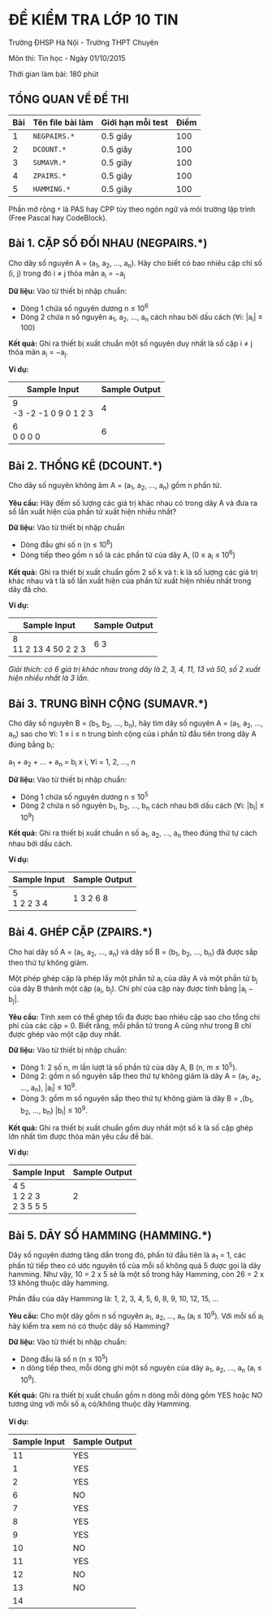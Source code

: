 # ĐỀ KIỂM TRA LỚP 10 TIN

Trường ĐHSP Hà Nội - Trường THPT Chuyên

Môn thi: Tin học - Ngày 01/10/2015

Thời gian làm bài: 180 phút

## TỔNG QUAN VỀ ĐỀ THI

Bài | Tên file bài làm | Giới hạn mỗi test | Điểm
----|------------------|-------------------|-----
1   | `NEGPAIRS.*`     | 0.5 giây          | 100
2   | `DCOUNT.*`       | 0.5 giây          | 100
3   | `SUMAVR.*`       | 0.5 giây          | 100
4   | `ZPAIRS.*`       | 0.5 giây          | 100
5   | `HAMMING.*`      | 0.5 giây          | 100

Phần mở rộng `*` là PAS hay CPP tùy theo ngôn ngữ và môi trường lập trình (Free
Pascal hay CodeBlock).

## Bài 1. CẶP SỐ ĐỐI NHAU (NEGPAIRS.*)

Cho dãy số nguyên A = (a<sub>1</sub>, a<sub>2</sub>, ..., a<sub>n</sub>). Hãy
cho biết có bao nhiêu cặp chỉ số (i, j) trong đó i ≠ j thỏa mãn a<sub>i</sub> =
−a<sub>j</sub>

**Dữ liệu:** Vào từ thiết bị nhập chuẩn:

* Dòng 1 chứa số nguyên dương n ≤ 10<sup>6</sup>
* Dòng 2 chứa n số nguyên a<sub>1</sub>, a<sub>2</sub>, ..., a<sub>n</sub> cách
  nhau bởi dấu cách (∀i: |a<sub>i</sub>| ≤ 100)

**Kết quả:** Ghi ra thiết bị xuất chuẩn một số nguyên duy nhất là số cặp i ≠ j
thỏa mãn a<sub>i</sub> = −a<sub>j</sub>.

**Ví dụ:**

Sample Input              | Sample Output
--------------------------|--------------
9<br>-3 -2 -1 0 9 0 1 2 3 | 4
6<br>0 0 0 0              | 6

## Bài 2. THỐNG KÊ (DCOUNT.*)

Cho dãy số nguyên không âm A = (a<sub>1</sub>, a<sub>2</sub>, ...,
a<sub>n</sub>) gồm n phần tử.

**Yêu cầu:** Hãy đếm số lượng các giá trị khác nhau có trong dãy A và đưa ra số
lần xuất hiện của phần tử xuất hiện nhiều nhất?

**Dữ liệu:** Vào từ thiết bị nhập chuẩn

* Dòng đầu ghi số n (n ≤ 10<sup>6</sup>)
* Dòng tiếp theo gồm n số là các phần tử của dãy A, (0 ≤ a<sub>i</sub> ≤
  10<sup>6</sup>)

**Kết quả:** Ghi ra thiết bị xuất chuẩn gồm 2 số k và t: k là số lượng các giá
trị khác nhau và t là số lần xuất hiện của phần tử xuất hiện nhiều nhất trong
dãy đã cho.

**Ví dụ:**

Sample Input            | Sample Output
------------------------|--------------
8<br>11 2 13 4 50 2 2 3 | 6 3

*Giải thích: có 6 giá trị khác nhau trong dãy là 2, 3, 4, 11, 13 và 50, số 2
xuất hiện nhiều nhất là 3 lần.*

## Bài 3. TRUNG BÌNH CỘNG (SUMAVR.*)

Cho dãy số nguyên B = (b<sub>1</sub>, b<sub>2</sub>, ..., b<sub>n</sub>), hãy
tìm dãy số nguyên A = (a<sub>1</sub>, a<sub>2</sub>, ..., a<sub>n</sub>) sao
cho ∀i: 1 ≤ i ≤ n trung bình cộng của i phần tử đầu tiên trong dãy A đúng bằng
b<sub>i</sub>:

a<sub>1</sub> + a<sub>2</sub> + ... + a<sub>n</sub> = b<sub>i</sub> x i, ∀i =
1, 2, ..., n

**Dữ liệu:** Vào từ thiết bị nhập chuẩn:

* Dòng 1 chứa số nguyên dương n ≤ 10<sup>5</sup>
* Dòng 2 chứa n số nguyên b<sub>1</sub>, b<sub>2</sub>, ..., b<sub>n</sub> cách
  nhau bởi dấu cách (∀i: |b<sub>i</sub>| ≤ 10<sup>9</sup>)

**Kết quả:** Ghi ra thiết bị xuất chuẩn n số a<sub>1</sub>, a<sub>2</sub>, ...,
a<sub>n</sub> theo đúng thứ tự cách nhau bởi dấu cách.

**Ví dụ:**

Sample Input   | Sample Output
---------------|--------------
5<br>1 2 2 3 4 | 1 3 2 6 8

## Bài 4. GHÉP CẶP (ZPAIRS.*)

Cho hai dãy số A = (a<sub>1</sub>, a<sub>2</sub>, ..., a<sub>n</sub>) và dãy số
B = (b<sub>1</sub>, b<sub>2</sub>, ..., b<sub>n</sub>) đã được sắp theo thứ tự
không giảm.

Một phép ghép cặp là phép lấy một phần tử a<sub>i</sub> của dãy A và một phần
tử b<sub>j</sub> của dãy B thành một cặp (a<sub>i</sub>, b<sub>j</sub>). Chi
phí của cặp này được tính bằng |a<sub>i</sub> − b<sub>j</sub>|.

**Yêu cầu:** Tính xem có thể ghép tối đa được bao nhiêu cặp sao cho tổng chi
phí của các cặp = 0. Biết rằng, mỗi phần tử trong A cũng như trong B chỉ được
ghép vào một cặp duy nhất.

**Dữ liệu:** Vào từ thiết bị nhập chuẩn:

* Dòng 1: 2 số n, m lần lượt là số phần tử của dãy A, B (n, m ≤ 10<sup>5</sup>).
* Dòng 2: gồm n số nguyên sắp theo thứ tự không giảm là dãy A = (a<sub>1</sub>,
  a<sub>2</sub>, ..., a<sub>n</sub>), |a<sub>i</sub>| ≤ 10<sup>9</sup>.
* Dòng 3: gồm m số nguyên sắp theo thứ tự không giảm là dãy B =
  ,(b<sub>1</sub>, b<sub>2</sub>, ..., b<sub>n</sub>) |b<sub>i</sub>| ≤
  10<sup>9</sup>.

**Kết quả:** Ghi ra thiết bị xuất chuẩn gồm duy nhất một số k là số cặp ghép
lớn nhất tìm được thỏa mãn yêu cầu đề bài.

**Ví dụ:**

Sample Input                | Sample Output
----------------------------|--------------
4 5<br>1 2 2 3<br>2 3 5 5 5 | 2

## Bài 5. DÃY SỐ HAMMING (HAMMING.*)

Dãy số nguyên dương tăng dần trong đó, phần tử đầu tiên là a<sub>1</sub> = 1,
các phần tử tiếp theo có ước nguyên tố của mỗi số không quá 5 được gọi là dãy
hamming. Như vậy, 10 = 2 x 5 sẽ là một số trong hãy Hamming, còn 26 = 2 x 13
không thuộc dãy hamming.

Phần đầu của dãy Hamming là: 1, 2, 3, 4, 5, 6, 8, 9, 10, 12, 15, ...

**Yêu cầu:** Cho một dãy gồm n số nguyên a<sub>1</sub>, a<sub>2</sub>, ...,
a<sub>n</sub> (a<sub>i</sub> ≤ 10<sup>9</sup>). Với mỗi số a<sub>i</sub> hãy
kiểm tra xem nó có thuộc dãy số Hamming?

**Dữ liệu:** Vào từ thiết bị nhập chuẩn:
* Dòng đầu là số n (n ≤ 10<sup>5</sup>)
* n dòng tiếp theo, mỗi dòng ghi một số nguyên của dãy a<sub>1</sub>,
  a<sub>2</sub>, ..., a<sub>n</sub> (a<sub>i</sub> ≤ 10<sup>9</sup>).

**Kết quả:** Ghi ra thiết bị xuất chuẩn gồm n dòng mỗi dòng gồm YES hoặc NO
tương ứng với mỗi số a<sub>i</sub> có/không thuộc dãy Hamming.

**Ví dụ:**

Sample Input | Sample Output
-------------|--------------
11           | YES
1            | YES
2            | YES
6            | NO
7            | YES
8            | YES
9            | YES
10           | NO
11           | YES
12           | NO
13           | NO
14           |
